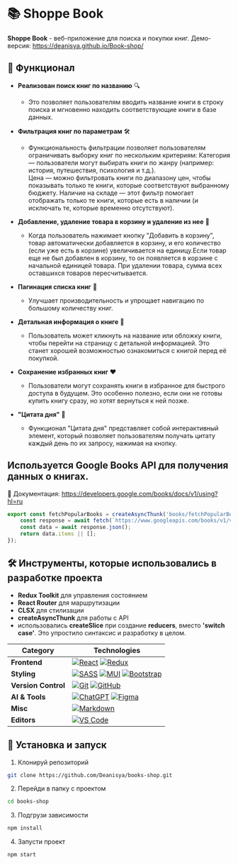 # 📚 Shoppe Book

**Shoppe Book** - веб-приложениe для поиска и покупки книг.
Демо-версия: https://deanisya.github.io/Book-shop/

## 📌 **Функционал**

- **Реализован поиск книг по названию** 🔍

  - Это позволяет пользователям вводить название книги в строку поиска и мгновенно находить соответствующие книги в базе данных.

- **Фильтрация книг по параметрам** 🛠️
  - Функциональность фильтрации позволяет пользователям ограничивать выборку книг по нескольким критериям:
    Категория — пользователи могут выбирать книги по жанру (например: история, путешествия, психология и т.д.).  
    Цена — можно фильтровать книги по диапазону цен, чтобы показывать только те книги, которые соответствуют выбранному бюджету.
    Наличие на складе — этот фильтр помогает отображать только те книги, которые есть в наличии (и исключать те, которые временно отсутствуют).
- **Добавление, удаление товара в корзину и удаление из нее** 🛒
  - Когда пользователь нажимает кнопку "Добавить в корзину", товар автоматически добавляется в корзину, и его количество (если уже есть в корзине) увеличивается на единицу.Если товар еще не был добавлен в корзину, то он появляется в корзине с начальной единицей товара. При удалении товара, сумма всех оставшихся товаров пересчитывается.
- **Пагинация списка книг** 📄
  - Улучшает производительность и упрощает навигацию по большому количеству книг.
- **Детальная информация о книге** 📖
  - Пользователь может кликнуть на название или обложку книги, чтобы перейти на страницу с детальной информацией. Это станет хорошей возможностью ознакомиться с книгой перед её покупкой.
- **Сохранение избранных книг** ❤️
  - Пользователи могут сохранять книги в избранное для быстрого доступа в будущем. Это особенно полезно, если они не готовы купить книгу сразу, но хотят вернуться к ней позже.
- **"Цитата дня"** 💭
  - Функционал "Цитата дня" представляет собой интерактивный элемент, который позволяет пользователям получать цитату каждый день по их запросу, нажимая на кнопку.

## Используется Google Books API для получения данных о книгах.

📄 Документация: https://developers.google.com/books/docs/v1/using?hl=ru

```Javascript
export const fetchPopularBooks = createAsyncThunk('books/fetchPopularBooks', async () => {
	const response = await fetch(`https://www.googleapis.com/books/v1/volumes?q=history+popular&maxResults=18&orderBy=relevance&key=${API_KEY}`);
	const data = await response.json();
	return data.items || [];
});
```

## 🛠️ **Инструменты, которые использовались в разработке проекта**

- **Redux Toolkit** для управления состоянием
- **React Router** для маршрутизации
- **CLSX** для стилизации
- **createAsyncThunk** для работы с API
- использовались **createSlice** при создание **reducers**, вместо **'switch case'**. Это упростило синтаксис и разработку в целом.

| **Category**        | **Technologies**                                                                                                                                                                                                                                                                                                                                                                                                  |
| ------------------- | ----------------------------------------------------------------------------------------------------------------------------------------------------------------------------------------------------------------------------------------------------------------------------------------------------------------------------------------------------------------------------------------------------------------- |
| **Frontend**        | [![React](https://img.shields.io/static/v1?label=&message=React&color=61DAFB&logo=react&logoColor=FFFFFF)](https://react.dev/) [![Redux](https://img.shields.io/badge/redux-%23764ABC?logo=redux)](https://redux.js.org/)                                                                                                                                                                                         |
| **Styling**         | [![SASS](https://img.shields.io/static/v1?label=&message=SASS&color=CC6699&logo=sass&logoColor=FFFFFF)](https://sass-lang.com/) [![MUI](https://img.shields.io/badge/Material%20UI-%23007FFF?logo=MUI&logoColor=white)](https://mui.com/) [![Bootstrap](https://img.shields.io/badge/React%20Bootstrap-black?logo=React-Bootstrap&logoColor=%2341E0FD)](https://react-bootstrap.github.io/docs/components/table/) |
| **Version Control** | [![Git](https://img.shields.io/static/v1?label=&message=Git&color=F05032&logo=git&logoColor=FFFFFF)](https://git-scm.com/) [![GitHub](https://img.shields.io/static/v1?label=&message=GitHub&color=181717&logo=github&logoColor=FFFFFF)](https://github.com/)                                                                                                                                                     |
| **AI & Tools**      | [![ChatGPT](https://img.shields.io/static/v1?label=&message=ChatGPT&color=00A67E&logo=openai&logoColor=FFFFFF)](https://openai.com/) [![Figma](https://img.shields.io/static/v1?label=&message=Figma&color=F24E1E&logo=figma&logoColor=FFFFFF)](https://www.figma.com/)                                                                                                                                           |
| **Misc**            | [![Markdown](https://img.shields.io/static/v1?label=&message=Markdown&color=000000&logo=markdown&logoColor=FFFFFF)](https://www.markdownguide.org/)                                                                                                                                                                                                                                                               |
| **Editors**         | [![VS Code](https://img.shields.io/static/v1?label=&message=VS%20Code&color=9013FE&logo=visualstudiocode&logoColor=FFFFFF)](https://code.visualstudio.com/)                                                                                                                                                                                                                                                       |

## 📂 Установка и запуск

1. Клонируй репозиторий

```bash
git clone https://github.com/Deanisya/books-shop.git
```

2. Перейди в папку с проектом

```bash
cd books-shop
```

3. Подгрузи зависимости

```bash
npm install
```

4. Запусти проект

```bash
npm start
```
